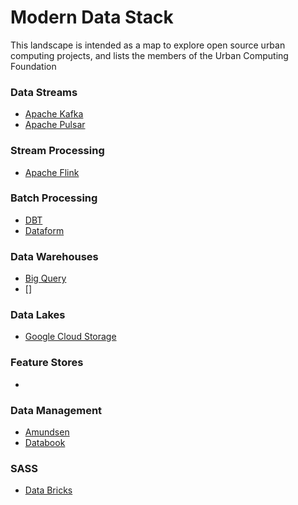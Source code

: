 # Modern Data Stack

This landscape is intended as a map to explore open source urban computing projects, and lists the members of the Urban Computing Foundation


### Data Streams
- [Apache Kafka](https://kafka.apache.org/)
- [Apache Pulsar](https://pulsar.apache.org/)

### Stream Processing
- [Apache Flink](https://flink.apache.org/)

### Batch Processing 
- [DBT](getdbt.com)
- [Dataform](https://dataform.co/)

### Data Warehouses
- [Big Query]()
- []

### Data Lakes
- [Google Cloud Storage]()

### Feature Stores
- []()

### Data Management
- [Amundsen]()
- [Databook]()

### SASS
- [Data Bricks](https://databricks.com/)
